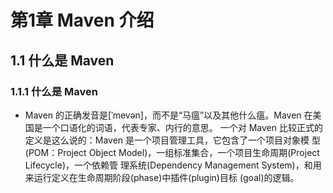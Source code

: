 # 第1章 Maven 介绍
## 1.1 什么是 Maven
### 1.1.1 什么是 Maven
* Maven 的正确发音是[ˈmevən]，而不是“马瘟”以及其他什么瘟。Maven 在美国是一个口语化的词语，代表专家、内行的意思。
一个对 Maven 比较正式的定义是这么说的：Maven 是一个项目管理工具，它包含了一个项目对象模
型 (POM：Project Object Model)，一组标准集合，一个项目生命周期(Project Lifecycle)，一个依赖管
理系统(Dependency Management System)，和用来运行定义在生命周期阶段(phase)中插件(plugin)目标
(goal)的逻辑。
